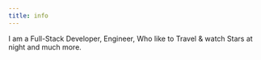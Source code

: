 ```yaml
---
title: info
---
```


I am a Full-Stack Developer, Engineer, Who like to Travel & watch Stars at night and much more.
